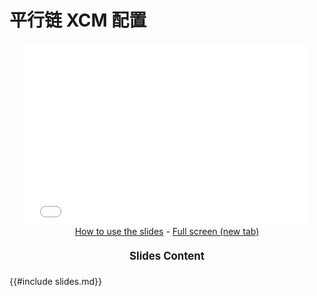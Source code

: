 # 平行链 XCM 配置

<!-- markdown-link-check-disable -->
<center>
<iframe style="width: 90%; aspect-ratio: 1400/900; margin: 0 0; border: none;" src="slides.html"></iframe>
<br />
<a target="_blank" href="../../contribute/how-to/page.md#-how-to-use-revealjs-slides"><i class="fa fa-pencil-square"></i> How to use the slides</a> -
<a target="_blank" href="slides.html"><i class="fa fa-share-square"></i> Full screen (new tab)</a>
</center>
<!-- markdown-link-check-enable -->

<!-- Optionally, place other content for this lesson in the page *only* here -->

<center style="margin: 1.3em 0; font-size: 1.2em;"><i class="fa fa-chevron-circle-down"></i> <strong>Slides Content </strong><i class="fa fa-chevron-circle-down"></i></center>
{{#include slides.md}}
<a href="#top" style="position: fixed; right: 11%; bottom: 3%;"><i style="font-size: 1.3em;" class="fa fa-arrow-up"></i></a>
